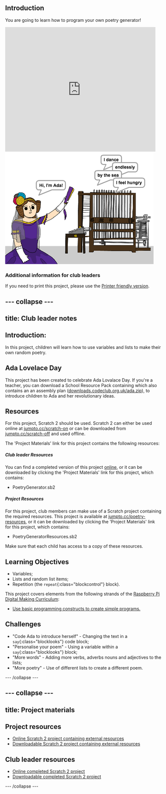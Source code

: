 ## Introduction

You are going to learn how to program your own poetry generator!

<div class="scratch-preview">
  <iframe allowtransparency="true" width="485" height="402" src="https://scratch.mit.edu/projects/embed/77844926/?autostart=false" frameborder="0"></iframe>
  <img src="images/poetry-final.png">
</div>

### Additional information for club leaders

If you need to print this project, please use the [Printer friendly version](./print).


--- collapse ---
---
title: Club leader notes
---


## Introduction:
In this project, children will learn how to use variables and lists to make their own random poetry.

## Ada Lovelace Day
This project has been created to celebrate Ada Lovalace Day. If you're a teacher, you can download a School Resource Pack containing which also contains an an assembly plan ([downloads.codeclub.org.uk/ada.zip](http://downloads.codeclub.org.uk/ada.zip)), to introduce children to Ada and her revolutionary ideas.

## Resources
For this project, Scratch 2 should be used. Scratch 2 can either be used online at [jumpto.cc/scratch-on](http://jumpto.cc/scratch-on) or can be downloaded from [jumpto.cc/scratch-off](http://jumpto.cc/scratch-off) and used offline.

The 'Project Materials' link for this project contains the following resources:

##### Club leader Resources

You can find a completed version of this project <a href="http://scratch.mit.edu/projects/77844926/#editor">online</a>, or it can be downloaded by clicking the 'Project Materials' link for this project, which contains:

+ PoetryGenerator.sb2

##### Project Resources

For this project, club members can make use of a Scratch project containing the required resources. This project is available at [jumpto.cc/poetry-resources](http://jumpto.cc/poetry-resources), or it can be downloaded by clicking the 'Project Materials' link for this project, which contains:

+ PoetryGeneratorResources.sb2

Make sure that each child has access to a copy of these resources.

## Learning Objectives
+ Variables;
+ Lists and random list items;
+ Repetition (the `repeat`{:class="blockcontrol"} block).

This project covers elements from the following strands of the [Raspberry Pi Digital Making Curriculum](http://rpf.io/curriculum):

+ [Use basic programming constructs to create simple programs.](https://www.raspberrypi.org/curriculum/programming/creator)

## Challenges
+ "Code Ada to introduce herself" - Changing the text in a `say`{:class="blocklooks"} code block;
+ "Personalise your poem" - Using a variable within a `say`{:class="blocklooks"} block;
+ "More words" - Adding more verbs, adverbs nouns and adjectives to the lists;
+ "More poetry" - Use of different lists to create a different poem.


--- /collapse ---


--- collapse ---
---
title: Project materials
---
## Project resources
* [Online Scratch 2 project containing external resources](http://jumpto.cc/poetry-resources)
* [Downloadable Scratch 2 project containing external resources](resources/PoetryGeneratorResources.sb2)

## Club leader resources
* [Online completed Scratch 2 project](http://scratch.mit.edu/projects/77844926/#editor)
* [Downloadable completed Scratch 2 project](resources/PoetryGenerator.sb2)

--- /collapse ---